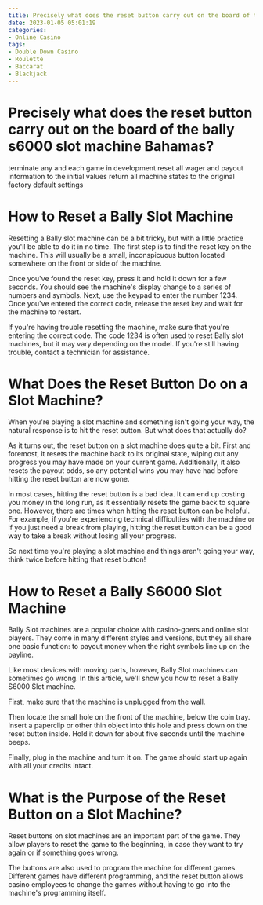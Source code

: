 ```yaml
---
title: Precisely what does the reset button carry out on the board of the bally s6000 slot machine Bahamas
date: 2023-01-05 05:01:19
categories:
- Online Casino
tags:
- Double Down Casino
- Roulette
- Baccarat
- Blackjack
---
```



#  Precisely what does the reset button carry out on the board of the bally s6000 slot machine Bahamas?

terminate any and each game in development
reset all wager and payout information to the initial values
return all machine states to the original factory default settings


#  How to Reset a Bally Slot Machine 

Resetting a Bally slot machine can be a bit tricky, but with a little practice you'll be able to do it in no time. The first step is to find the reset key on the machine. This will usually be a small, inconspicuous button located somewhere on the front or side of the machine.

Once you've found the reset key, press it and hold it down for a few seconds. You should see the machine's display change to a series of numbers and symbols. Next, use the keypad to enter the number 1234. Once you've entered the correct code, release the reset key and wait for the machine to restart.

If you're having trouble resetting the machine, make sure that you're entering the correct code. The code 1234 is often used to reset Bally slot machines, but it may vary depending on the model. If you're still having trouble, contact a technician for assistance.

#  What Does the Reset Button Do on a Slot Machine?

When you're playing a slot machine and something isn't going your way, the natural response is to hit the reset button. But what does that actually do?

As it turns out, the reset button on a slot machine does quite a bit. First and foremost, it resets the machine back to its original state, wiping out any progress you may have made on your current game. Additionally, it also resets the payout odds, so any potential wins you may have had before hitting the reset button are now gone.

In most cases, hitting the reset button is a bad idea. It can end up costing you money in the long run, as it essentially resets the game back to square one. However, there are times when hitting the reset button can be helpful. For example, if you're experiencing technical difficulties with the machine or if you just need a break from playing, hitting the reset button can be a good way to take a break without losing all your progress.

So next time you're playing a slot machine and things aren't going your way, think twice before hitting that reset button!

#  How to Reset a Bally S6000 Slot Machine 

Bally Slot machines are a popular choice with casino-goers and online slot players. They come in many different styles and versions, but they all share one basic function: to payout money when the right symbols line up on the payline. 

Like most devices with moving parts, however, Bally Slot machines can sometimes go wrong. In this article, we'll show you how to reset a Bally S6000 Slot machine.

First, make sure that the machine is unplugged from the wall.

Then locate the small hole on the front of the machine, below the coin tray. Insert a paperclip or other thin object into this hole and press down on the reset button inside. Hold it down for about five seconds until the machine beeps.

Finally, plug in the machine and turn it on. The game should start up again with all your credits intact.

#  What is the Purpose of the Reset Button on a Slot Machine?

Reset buttons on slot machines are an important part of the game. They allow players to reset the game to the beginning, in case they want to try again or if something goes wrong.

The buttons are also used to program the machine for different games. Different games have different programming, and the reset button allows casino employees to change the games without having to go into the machine's programming itself.